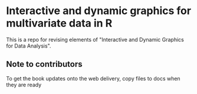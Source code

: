 # Interactive and dynamic graphics for multivariate data in R
This is a repo for revising elements of "Interactive and Dynamic Graphics for Data Analysis". 

## Note to contributors

To get the book updates onto the web delivery, copy files to docs when they are ready

